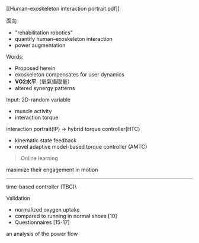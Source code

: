 [[Human–exoskeleton interaction portrait.pdf]]

面向
- "rehabilitation robotics"
- quantify human–exoskeleton interaction
- power augmentation

Words:
- Proposed herein
- exoskeleton compensates for user dynamics
- **VO2水平**（氧氣攝取量）
- altered synergy patterns

Input: 2D-random variable
- muscle activity
- interaction torque

interaction portrait(IP) -> hybrid torque controller(HTC)
- kinematic state feedback
- novel adaptive model-based torque controller (AMTC)

> Online learning

maximize their engagement in motion

---
time-based controller (TBC)\

Validation
- normalized oxygen uptake
- compared to running in normal shoes [10]
- Questionnaires [15-17] 

an analysis of the power flow
